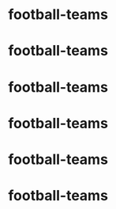 # football-teams
# football-teams
# football-teams
# football-teams
# football-teams
# football-teams
